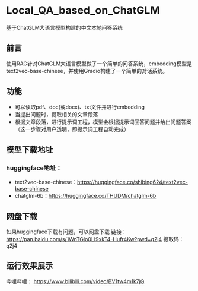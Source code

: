 # Local_QA_based_on_ChatGLM
基于ChatGLM大语言模型构建的中文本地问答系统

## 前言
使用RAG针对ChatGLM大语言模型做了一个简单的问答系统，embedding模型是text2vec-base-chinese，并使用Gradio构建了一个简单的对话系统。

## 功能
- 可以读取pdf、doc(或docx)、txt文件并进行embedding
- 当提出问题时，提取相关的文章段落
- 根据文章段落，进行提示词工程，模型会根据提示词回答问题并给出问题答案（这一步骤对用户透明，即提示词工程自动完成）
## 模型下载地址

### huggingface地址：
- text2vec-base-chinese：https://huggingface.co/shibing624/text2vec-base-chinese
- chatglm-6b：https://huggingface.co/THUDM/chatglm-6b

## 网盘下载
如果huggingface下载有问题，可以网盘下载
链接：https://pan.baidu.com/s/1WnTGlo0LI9xkT4-Hufr4Kw?pwd=q2j4
提取码：q2j4

## 运行效果展示
哔哩哔哩： https://www.bilibili.com/video/BV1tw4m1k7jG
